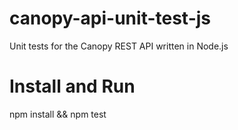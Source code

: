 # canopy-api-unit-test-js
Unit tests for the Canopy REST API written in Node.js

# Install and Run

npm install && npm test
